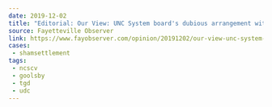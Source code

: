 ```yaml
---
date: 2019-12-02
title: "Editorial: Our View: UNC System board's dubious arrangement with Confederate group looks even worse"
source: Fayetteville Observer
link: https://www.fayobserver.com/opinion/20191202/our-view-unc-system-boardrsquos-dubious-arrangement-with-confederate-group-looks-even-worse
cases:
 - shamsettlement
tags:
 - ncscv
 - goolsby
 - tgd
 - udc
---
```


